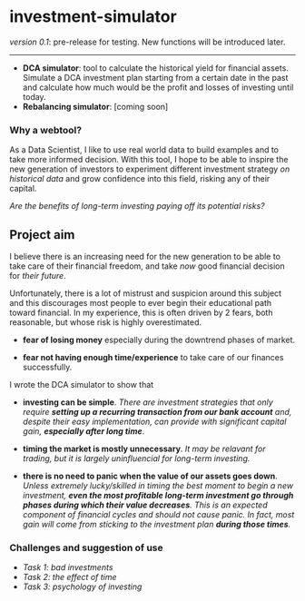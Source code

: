 # investment-simulator

_version 0.1_: pre-release for testing. New functions will be introduced later.

***

- **DCA simulator**: tool to calculate the historical yield for financial assets. Simulate a DCA investment plan starting from a certain date in the past and calculate how much would be the profit and losses of investing until today.
- **Rebalancing simulator**: [coming soon] 

### Why a webtool?

As a Data Scientist, I like to use real world data to build examples and to take more informed decision. With this tool, I hope to be able to inspire the new generation of investors to experiment different investment strategy _on historical data_ and grow confidence into this field, risking any of their capital.

_Are the benefits of long-term investing paying off its potential risks?_

## Project aim
I believe there is an increasing need for the new generation to be able to take care of their financial freedom, and take *now* good financial decision for *their future*.

Unfortunately, there is a lot of mistrust and suspicion around this subject and this discourages most people to ever begin their educational path toward financial. In my experience, this is often driven by 2 fears, both reasonable, but whose risk is highly overestimated.

- **fear of losing money** especially during the downtrend phases of market. 

- **fear not having enough time/experience** to take care of our finances successfully.

I wrote the DCA simulator to show that 
- **investing can be simple**. _There are investment strategies that only require **setting up a recurring transaction from our bank account** and, despite their easy implementation, can provide with significant capital gain, **especially after long time**_.

- **timing the market is mostly unnecessary**. _It may be relavant for trading, but it is largely uninfluencial for long-term investing._

- **there is no need to panic when the value of our assets goes down**. _Unless extremely lucky/skilled in timing the best moment to begin a new investment, **even the most profitable long-term investment go through phases during which their value decreases**. This is an expected component of financial cycles and should not cause panic. In fact, most gain will come from sticking to the investment plan **during those times**._


### Challenges and suggestion of use

- *Task 1: bad investments*
- *Task 2: the effect of time*
- *Task 3: psychology of investing*

